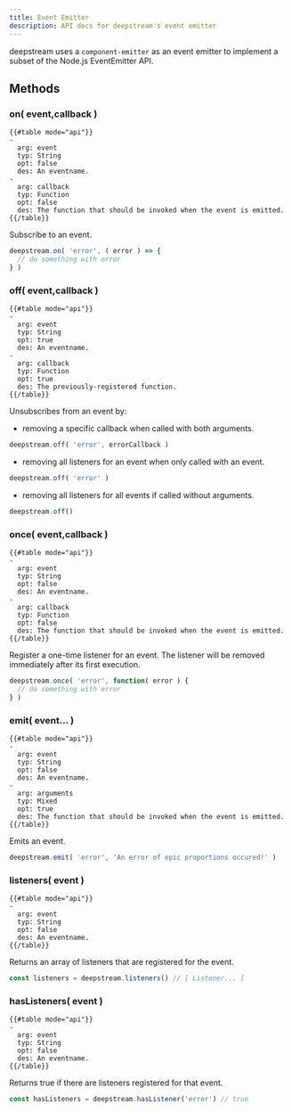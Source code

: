 ```yaml
---
title: Event Emitter
description: API docs for deepstream's event emitter
---
```


deepstream uses a `component-emitter` as an event emitter to implement a subset of the Node.js EventEmitter API.

## Methods

### on( event,callback )
```
{{#table mode="api"}}
-
  arg: event
  typ: String
  opt: false
  des: An eventname.
-
  arg: callback
  typ: Function
  opt: false
  des: The function that should be invoked when the event is emitted.
{{/table}}
```
Subscribe to an event.

```javascript
deepstream.on( 'error', ( error ) => {
  // do something with error
} )
```

### off( event,callback )
```
{{#table mode="api"}}
-
  arg: event
  typ: String
  opt: true
  des: An eventname.
-
  arg: callback
  typ: Function
  opt: true
  des: The previously-registered function.
{{/table}}
```
Unsubscribes from an event by:
* removing a specific callback when called with both arguments.
```javascript
deepstream.off( 'error', errorCallback )
```
* removing all listeners for an event when only called with an event.
```javascript
deepstream.off( 'error' )
```
* removing all listeners for all events if called without arguments.
```javascript
deepstream.off()
```

### once( event,callback )
```
{{#table mode="api"}}
-
  arg: event
  typ: String
  opt: false
  des: An eventname.
-
  arg: callback
  typ: Function
  opt: false
  des: The function that should be invoked when the event is emitted.
{{/table}}
```
Register a one-time listener for an event. The listener will be removed immediately after its first execution.

```javascript
deepstream.once( 'error', function( error ) {
  // do something with error
} )
```

### emit( event... )
```
{{#table mode="api"}}
-
  arg: event
  typ: String
  opt: false
  des: An eventname.
-
  arg: arguments
  typ: Mixed
  opt: true
  des: The function that should be invoked when the event is emitted.
{{/table}}
```
Emits an event.

```javascript
deepstream.emit( 'error', 'An error of epic proportions occured!' )
```

### listeners( event )
```
{{#table mode="api"}}
-
  arg: event
  typ: String
  opt: false
  des: An eventname.
{{/table}}
```
Returns an array of listeners that are registered for the event.

```javascript
const listeners = deepstream.listeners() // [ Listener... ]
```

### hasListeners( event )
```
{{#table mode="api"}}
-
  arg: event
  typ: String
  opt: false
  des: An eventname.
{{/table}}
```
Returns true if there are listeners registered for that event.

```javascript
const hasListeners = deepstream.hasListener('error') // true
```
